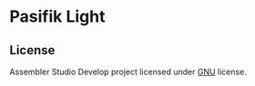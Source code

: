 # Pasifik Light

## License
Assembler Studio Develop project licensed under [GNU](http://www.gnu.org/licenses/gpl-3.0.en.html) license.
